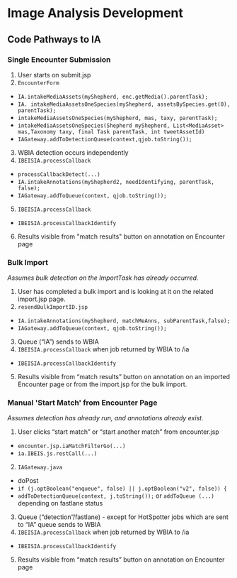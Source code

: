 # Image Analysis Development

## Code Pathways to IA

### Single Encounter Submission
1. User starts on submit.jsp
2. `EncounterForm`
  - `IA.intakeMediaAssets(myShepherd, enc.getMedia().parentTask);`
  - `IA. intakeMediaAssetsOneSpecies(myShepherd, assetsBySpecies.get(0), parentTask);`
  - `intakeMediaAssetsOneSpecies(myShepherd, mas, taxy, parentTask);	`
  - `intakeMediaAssetsOneSpecies(Shepherd myShepherd, List<MediaAsset> mas,Taxonomy taxy, final Task parentTask, int tweetAssetId)`
  - `IAGateway.addToDetectionQueue(context,qjob.toString());`
3. WBIA detection occurs independently
4. `IBEISIA.processCallback`
  - `processCallbackDetect(...)`
  - `IA.intakeAnnotations(myShepherd2, needIdentifying, parentTask, false);`
  - `IAGateway.addToQueue(context, qjob.toString());`
5. `IBEISIA.processCallback`
  - `IBEISIA.processCallbackIdentify`
6. Results visible from "match results" button on annotation on Encounter page

### Bulk Import
_Assumes bulk detection on the ImportTask has already occurred._

1. User has completed a bulk import and is looking at it on the related import.jsp page.
2. `resendBulkImportID.jsp`
  - `IA.intakeAnnotations(myShepherd, matchMeAnns, subParentTask,false);`
  - `IAGateway.addToQueue(context, qjob.toString());`
3. Queue (“IA”) sends to WBIA
4. `IBEISIA.processCallback` when job returned by WBIA to /ia
  - `IBEISIA.processCallbackIdentify`
5. Results visible from “match results” button on annotation on an imported Encounter page or from the import.jsp for the bulk import.

### Manual 'Start Match' from Encounter Page
_Assumes detection has already run, and annotations already exist._

1. User clicks “start match” or “start another match”  from encounter.jsp
  - `encounter.jsp.iaMatchFilterGo(...)`
  - `ia.IBEIS.js.restCall(...)`
2. `IAGateway.java`
  - doPost
  - `if (j.optBoolean("enqueue", false) || j.optBoolean("v2", false)) { `
  - `addToDetectionQueue(context, j.toString());` or `addToQueue (...)` depending on fastlane status
3. Queue (“detection”/fastlane) - except for HotSpotter jobs which are sent to “IA” queue sends to WBIA
4. `IBEISIA.processCallback` when job returned by WBIA to /ia
  - `IBEISIA.processCallbackIdentify`
5. Results visible from “match results” button on annotation on Encounter page
